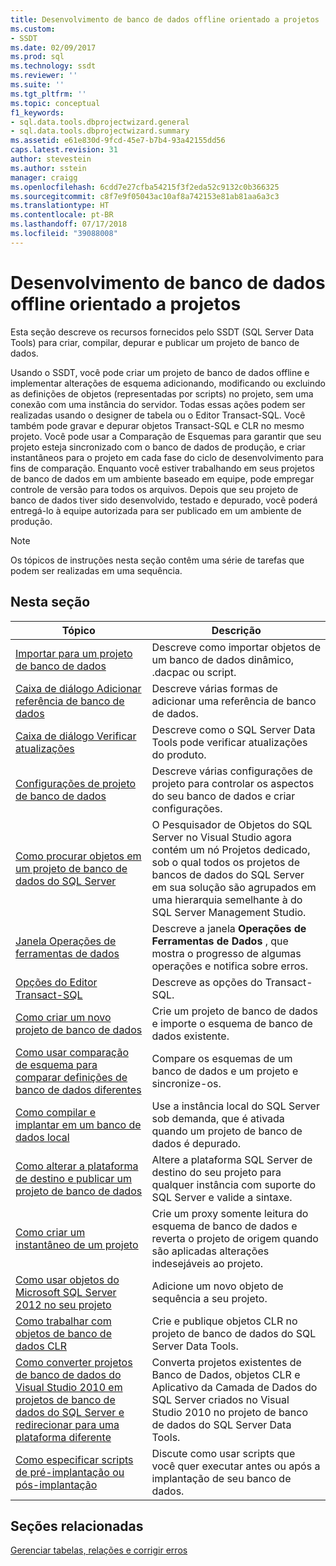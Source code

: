 ```yaml
---
title: Desenvolvimento de banco de dados offline orientado a projetos | Microsoft Docs
ms.custom:
- SSDT
ms.date: 02/09/2017
ms.prod: sql
ms.technology: ssdt
ms.reviewer: ''
ms.suite: ''
ms.tgt_pltfrm: ''
ms.topic: conceptual
f1_keywords:
- sql.data.tools.dbprojectwizard.general
- sql.data.tools.dbprojectwizard.summary
ms.assetid: e61e830d-9fcd-45e7-b7b4-93a42155dd56
caps.latest.revision: 31
author: stevestein
ms.author: sstein
manager: craigg
ms.openlocfilehash: 6cdd7e27cfba54215f3f2eda52c9132c0b366325
ms.sourcegitcommit: c8f7e9f05043ac10af8a742153e81ab81aa6a3c3
ms.translationtype: HT
ms.contentlocale: pt-BR
ms.lasthandoff: 07/17/2018
ms.locfileid: "39088008"
---
```

# <a name="project-oriented-offline-database-development"></a>Desenvolvimento de banco de dados offline orientado a projetos
Esta seção descreve os recursos fornecidos pelo SSDT (SQL Server Data Tools) para criar, compilar, depurar e publicar um projeto de banco de dados.  
  
Usando o SSDT, você pode criar um projeto de banco de dados offline e implementar alterações de esquema adicionando, modificando ou excluindo as definições de objetos (representadas por scripts) no projeto, sem uma conexão com uma instância do servidor. Todas essas ações podem ser realizadas usando o designer de tabela ou o Editor Transact\-SQL. Você também pode gravar e depurar objetos Transact\-SQL e CLR no mesmo projeto. Você pode usar a Comparação de Esquemas para garantir que seu projeto esteja sincronizado com o banco de dados de produção, e criar instantâneos para o projeto em cada fase do ciclo de desenvolvimento para fins de comparação. Enquanto você estiver trabalhando em seus projetos de banco de dados em um ambiente baseado em equipe, pode empregar controle de versão para todos os arquivos. Depois que seu projeto de banco de dados tiver sido desenvolvido, testado e depurado, você poderá entregá-lo à equipe autorizada para ser publicado em um ambiente de produção.  
  
> [!NOTE]  
> Os tópicos de instruções nesta seção contêm uma série de tarefas que podem ser realizadas em uma sequência.  
  
## <a name="in-this-section"></a>Nesta seção  
  
|Tópico|Descrição|  
|---------|---------------|  
|[Importar para um projeto de banco de dados](../ssdt/import-into-a-database-project.md)|Descreve como importar objetos de um banco de dados dinâmico, .dacpac ou script.|  
|[Caixa de diálogo Adicionar referência de banco de dados](../ssdt/add-database-reference-dialog-box.md)|Descreve várias formas de adicionar uma referência de banco de dados.|  
|[Caixa de diálogo Verificar atualizações](../ssdt/check-for-updates-dialog-box.md)|Descreve como o SQL Server Data Tools pode verificar atualizações do produto.|  
|[Configurações de projeto de banco de dados](../ssdt/database-project-settings.md)|Descreve várias configurações de projeto para controlar os aspectos do seu banco de dados e criar configurações.|  
|[Como procurar objetos em um projeto de banco de dados do SQL Server](../ssdt/how-to-browse-objects-in-a-sql-server-database-project.md)|O Pesquisador de Objetos do SQL Server no Visual Studio agora contém um nó Projetos dedicado, sob o qual todos os projetos de bancos de dados do SQL Server em sua solução são agrupados em uma hierarquia semelhante à do SQL Server Management Studio.|  
|[Janela Operações de ferramentas de dados](../ssdt/data-tools-operations-window.md)|Descreve a janela **Operações de Ferramentas de Dados** , que mostra o progresso de algumas operações e notifica sobre erros.|  
|[Opções do Editor Transact-SQL](../ssdt/transact-sql-editor-options.md)|Descreve as opções do Transact\-SQL.|  
|[Como criar um novo projeto de banco de dados](../ssdt/how-to-create-a-new-database-project.md)|Crie um projeto de banco de dados e importe o esquema de banco de dados existente.|  
|[Como usar comparação de esquema para comparar definições de banco de dados diferentes](../ssdt/how-to-use-schema-compare-to-compare-different-database-definitions.md)|Compare os esquemas de um banco de dados e um projeto e sincronize-os.|  
|[Como compilar e implantar em um banco de dados local](../ssdt/how-to-build-and-deploy-to-a-local-database.md)|Use a instância local do SQL Server sob demanda, que é ativada quando um projeto de banco de dados é depurado.|  
|[Como alterar a plataforma de destino e publicar um projeto de banco de dados](../ssdt/how-to-change-target-platform-and-publish-a-database-project.md)|Altere a plataforma SQL Server de destino do seu projeto para qualquer instância com suporte do SQL Server e valide a sintaxe.|  
|[Como criar um instantâneo de um projeto](../ssdt/how-to-create-a-snapshot-of-a-project.md)|Crie um proxy somente leitura do esquema de banco de dados e reverta o projeto de origem quando são aplicadas alterações indesejáveis ao projeto.|  
|[Como usar objetos do Microsoft SQL Server 2012 no seu projeto](../ssdt/how-to-use-microsoft-sql-server-2012-objects-in-your-project.md)|Adicione um novo objeto de sequência a seu projeto.|  
|[Como trabalhar com objetos de banco de dados CLR](../ssdt/how-to-work-with-clr-database-objects.md)|Crie e publique objetos CLR no projeto de banco de dados do SQL Server Data Tools.|  
|[Como converter projetos de banco de dados do Visual Studio 2010 em projetos de banco de dados do SQL Server e redirecionar para uma plataforma diferente](../ssdt/how-to-convert-visual-studio-2010-database-projects-to-ssql-server-projects.md)|Converta projetos existentes de Banco de Dados, objetos CLR e Aplicativo da Camada de Dados do SQL Server criados no Visual Studio 2010 no projeto de banco de dados do SQL Server Data Tools.|  
|[Como especificar scripts de pré-implantação ou pós-implantação](../ssdt/how-to-specify-predeployment-or-postdeployment-scripts.md)|Discute como usar scripts que você quer executar antes ou após a implantação de seu banco de dados.|  
  
## <a name="related-sections"></a>Seções relacionadas  
[Gerenciar tabelas, relações e corrigir erros](../ssdt/manage-tables-relationships-and-fix-errors.md)  
  
